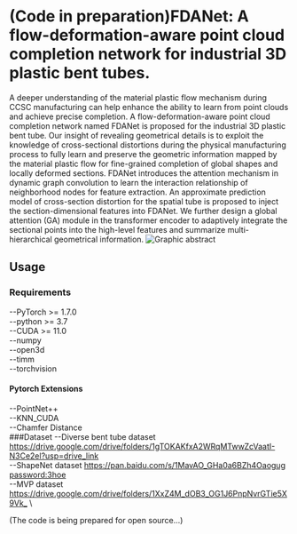 # (Code in preparation)FDANet: A flow-deformation-aware point cloud completion network for industrial 3D plastic bent tubes.
A deeper understanding of the material plastic flow mechanism during CCSC manufacturing can help enhance the ability to learn from point clouds and achieve precise completion. A flow-deformation-aware point cloud completion network named FDANet is proposed for the industrial 3D plastic bent tube. Our insight of revealing geometrical details is to exploit the knowledge of cross-sectional distortions during the physical manufacturing process to fully learn and preserve the geometric information mapped by the material plastic flow for fine-grained completion of global shapes and locally deformed sections. FDANet introduces the attention mechanism in dynamic graph convolution to learn the interaction relationship of neighborhood nodes for feature extraction. An approximate prediction model of cross-section distortion for the spatial tube is proposed to inject the section-dimensional features into FDANet. We further design a global attention (GA) module in the transformer encoder to adaptively integrate the sectional points into the high-level features and summarize multi-hierarchical geometrical information.
![Graphic abstract](https://github.com/wangle0816/FDANet/assets/74782237/10fe5b6c-171e-4bd6-8302-1ef4969b1ee8)

## Usage
### Requirements
--PyTorch >= 1.7.0\
--python >= 3.7\
--CUDA >= 11.0\
--numpy\
--open3d\
--timm\
--torchvision
#### Pytorch Extensions
--PointNet++\
--KNN_CUDA\
--Chamfer Distance\
###Dataset
--Diverse bent tube dataset <https://drive.google.com/drive/folders/1gTOKAKfxA2WRqMTwwZcVaatI-N3Ce2el?usp=drive_link> \
--ShapeNet dataset <https://pan.baidu.com/s/1MavAO_GHa0a6BZh4Oaogug> <password:3hoe> \
--MVP dataset <https://drive.google.com/drive/folders/1XxZ4M_dOB3_OG1J6PnpNvrGTie5X9Vk_> \

(The code is being prepared for open source...)
